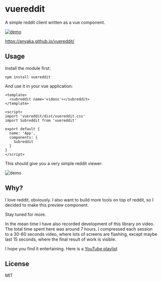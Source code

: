 # vuereddit

A simple reddit client written as a vue component.

[![demo](https://i.imgur.com/pmktzzg.gif)](https://anvaka.github.io/vuereddit/)

https://anvaka.github.io/vuereddit/

## Usage 

Install the module first:

```
npm install vuereddit
```

And use it in your vue application:

``` vue
<template>
  <subreddit name='videos'></subreddit>
</template>

<script>
import 'vuereddit/dist/vuereddit.css'
import Subreddit from 'vuereddit'

export default {
  name: 'App',
  components: {
    Subreddit
  }
}
</script>
```

This should give you a very simple reddit viewer:

![demo](https://i.imgur.com/Hov6mNu.png)

## Why?

I love reddit, obviously. I also want to build more tools on top of reddit, so I decided
to make this preview component.

Stay tuned for more.

In the mean time I have also recorded development of this library on video. The total time spent
here was around 7 hours. I compressed each session to a 30-60 seconds video, where lots of 
screens are flashing, except maybe last 15 seconds, where the final result of work is visible.

I hope you find it entertaining. Here is a [YouTube playlist](https://www.youtube.com/playlist?list=PLiyBhz6G0njLd-nOcQvbzhssGI5Dy6Vjm)


## License

MIT
